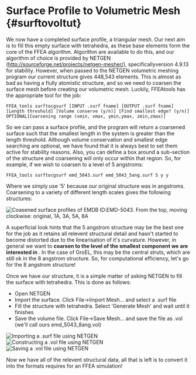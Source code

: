Surface Profile to Volumetric Mesh {#surftovoltut}
=============================

We now have a completed surface profile, a triangular mesh. Our next aim is to fill this empty surface with tetrahedra, as these base elements form the core of the FFEA algorithm.
Algorithm are available to do this, and our algorithm of choice is provided by NETGEN (http://sourceforge.net/projects/netgen-mesher/), specificallyversion 4.9.13 for stability. However, when passed to the NETGEN volumetric meshing program our current structure gives 448,543 elements. This is almost as bad as having a flully atomistic structure, and so we need to coarsen the surface mesh before creating our volumetric mesh. Luckily, FFEAtools has the appropriate tool for the job:

	FFEA_tools surftocgsurf [INPUT .surf fname] [OUTPUT .surf fname] [Length threshold] [Volume conserve (y/n)] [Find smallest edge? (y/n)] OPTIONAL[Coarsening range (xmin, xmax, ymin,ymax, zmin,zmax)]

So we can pass a surface profile, and the program will return a coarsened surface such that the smallest length in the system is greater than the length threshold. Although volume conservation and smallest edge searching are optional, we have found that it is always best to set them active for stability reasons. Also, you can define a box around a sub-section of the structure and coarsening will only occur within that region. So, for example, if we wish to coarsen to a level of 5 angstroms:

	FFEA_tools surftocgsurf emd_5043.surf emd_5043_5ang.surf 5 y y

Where we simply use '5' because our original structure was in angstroms. Coarsening to a variety of different length scales gives the following structures:

![Coasened surface profiles of EMDB ID:EMD-5043. From the top, moving clockwise: original, 1A, 3A, 5A, 8A](emd5043_surfcg_ORIG1358.png "GroEL Coarsened Surface Profiles")

A superficial look hints that the 5 angstrom structure may be the best one for the job as it retains all relevent structural detail and hasn't started to become distorted due to the linearisation of it's curvature. However, in general we want to <b> coarsen to the level of the smallest component we are interested in </b>. In the case of GroEL, this may be the central struts, which are still ok in the 8 angstrom structure. So, for computational efficiency, let's go for the 8 angstrom structure!

Once we have our structure, it is a simple matter of asking NETGEN to fill the surface with tetrahedra. This is done as follows:

  * Open NETGEN
  * Import the surface. Click File->Import Mesh... and select a .surf file
  * Fill the structure with tetrahedra. Select 'Generate Mesh' and wait until it finishes
  * Save the volume file. Click File->Save Mesh... and save the file as .vol (we'll call ours emd_5043_8ang.vol)

![Importing a .surf file using NETGEN](netgenimportprintscreen.png "NETGEN - Importing a Surface")
<BR>
![Constructing a .vol file using NETGEN](netgengenmeshprintscreen.png "NETGEN - Building a Volume")
<BR>
![Saving a .vol file using NETGEN](netgensavemeshprintscreen.png "NETGEN - Saving a Volume")

Now we have all of the relevent structural data, all that is left is to convert it into the formats requires for an FFEA simulation!
